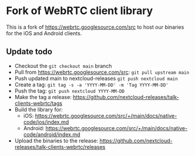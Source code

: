 # Fork of WebRTC client library

This is a fork of https://webrtc.googlesource.com/src to host our binaries for the iOS and Android clients.

## Update todo

* Checkout the `git checkout main` branch
* Pull from https://webrtc.googlesource.com/src: `git pull upstream main`
* Push updated main to nextcloud-releases `git push nextcloud main`
* Create a tag: `git tag -s -a 'YYYY-MM-DD' -m 'Tag YYYY-MM-DD'`
* Push the tag: `git push nextcloud YYYY-MM-DD`
* Make the tag a release: https://github.com/nextcloud-releases/talk-clients-webrtc/tags
* Build the library for:
    * iOS: https://webrtc.googlesource.com/src/+/main/docs/native-code/ios/index.md
    * Android: https://webrtc.googlesource.com/src/+/main/docs/native-code/android/index.md
* Upload the binaries to the release: https://github.com/nextcloud-releases/talk-clients-webrtc/releases

